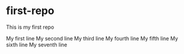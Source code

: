 # first-repo
This is my first repo

My first line
My second line
My third line
My fourth line
My fifth line
My sixth line
My seventh line
